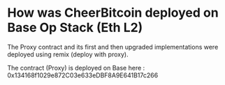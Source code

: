 # How was CheerBitcoin deployed on Base Op Stack (Eth L2)

The Proxy contract and its first and then upgraded implementations were deployed using remix (deploy with proxy).



The contract (Proxy) is deployed on Base here : 0x134168f1029e872C03e633eDBF8A9E641B17c266

